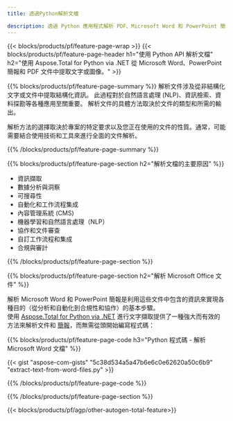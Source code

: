 ```yaml
---
title: 透過Python解析文檔 

description: 透過 Python 應用程式解析 PDF、Microsoft Word 和 PowerPoint 簡報。 輕鬆擷取文字或圖像。
---
```


{{< blocks/products/pf/feature-page-wrap >}}
{{< blocks/products/pf/feature-page-header h1="使用 Python API 解析文檔" h2="使用 Aspose.Total for Python via .NET 從 Microsoft Word、PowerPoint 簡報和 PDF 文件中提取文字或圖像。" >}}

{{% blocks/products/pf/feature-page-summary %}}
解析文件涉及從非結構化文字或文件中提取結構化資訊。 此過程對於自然語言處理 (NLP)、資訊檢索、資料探勘等各種應用至關重要。 解析文件的具體方法取決於文件的類型和所需的輸出。 <br />

解析方法的選擇取決於專案的特定要求以及您正在使用的文件的性質。通常，可能需要結合使用技術和工具來進行全面的文件解析。

{{% /blocks/products/pf/feature-page-summary  %}}

{{% blocks/products/pf/feature-page-section  h2="解析文檔的主要原因" %}}

- 資訊擷取
- 數據分析與洞察
- 可搜尋性
- 自動化和工作流程集成
- 內容管理系統 (CMS)
- 機器學習和自然語言處理（NLP）
- 協作和文件審查
- 自訂工作流程和集成
- 合規與審計

{{% /blocks/products/pf/feature-page-section %}}

{{% blocks/products/pf/feature-page-section  h2="解析 Microsoft Office 文件" %}}

解析 Microsoft Word 和 PowerPoint 簡報是利用這些文件中包含的資訊來實現各種目的（從分析和自動化到合規性和協作）的基本步驟。<br />
使用 [Aspose.Total for Python via .NET](https://products.aspose.com/total/python-net/) 進行文字擷取提供了一種強大而有效的方法來解析文件和 [簡報](https://products.aspose.com/total/zh-hant/python-net/parse/powerpoint/)，而無需從頭開始編寫程式碼：<br />

{{% blocks/products/pf/feature-page-code h3="Python 程式碼 - 解析 Microsoft Word 文檔" %}}

{{< gist "aspose-com-gists" "5c38d534a5a47b6e6c0e62620a50c6b9" "extract-text-from-word-files.py" >}}

{{% /blocks/products/pf/feature-page-code  %}}

{{% /blocks/products/pf/feature-page-section %}}

{{< blocks/products/pf/agp/other-autogen-total-feature>}}